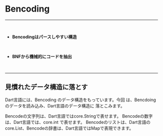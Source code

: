 # Bencoding
<hr>
<br>


* **Bencodingはパースしやすい構造**

<br>

* **BNFから機械的にコードを抽出**


<br>
<hr>

## 見慣れたデータ構造に落とす

Dart言語には、Bencoding のデータ構造をもっています。今回
は、Bencdoingのデータを読み込み、Dart言語のデータ構造に
落とこみます。

Bencodeの文字列は、Dart言語ではcore.Stringで表せます。
Bencodeの数字は、Dart言語では、core.int で表せます。 Bencodeのリストは、Dart言語のcore.List、Bencodeの辞書は、Dart言語ではMapで表現できます。


